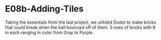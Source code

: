 # E08b-Adding-Tiles

Taking the essentials from the last project, we utilized Godot to make bricks that could break when the ball bounced off of them. 5 rows of bricks with 9 in each ranging in color from Gray to Purple. 